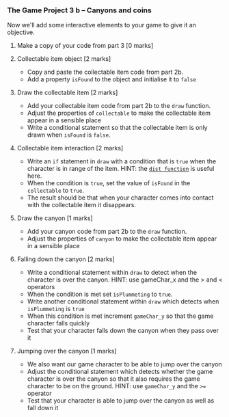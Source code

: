 ### The Game Project 3 b – Canyons and coins

Now we'll add some interactive elements to your game to give it an
objective.

1. Make a copy of your code from part 3 [0 marks]

2. Collectable item object [2 marks]
	- Copy and paste the collectable item code from part 2b.
	- Add a property `isFound` to the object and initialise it to `false`

3. Draw the collectable item [2 marks]
	- Add your collectable item code from part 2b to the `draw` function.
	- Adjust the properties of `collectable` to make the collectable item appear
	in a sensible place
	- Write a conditional statement so that the collectable item is only drawn when
	`isFound` is `false`.

4. Collectable item interaction [2 marks]
	- Write an `if` statement in `draw` with a condition that is `true` when the
		character is in range of the item. HINT: the [`dist function`]('https://p5js.org/reference/#/p5/dist') is useful here.
	- When the condition is `true`, set the value of `isFound` in the `collectable`
		to `true`.
	- The result should be that when your character comes into contact with the collectable
		item it disappears.

5. Draw the canyon [1 marks]
	- Add your canyon code from part 2b to the `draw` function.
	- Adjust the properties of `canyon` to make the collectable item appear
	in a sensible place

6. Falling down the canyon [2 marks]
	- Write a conditional statement within `draw` to detect when the character
	is over the canyon. HINT: use gameChar_x and the > and < operators
	- When the condition is met set `isPlummeting` to `true`.
	- Write another conditional statement within `draw` which detects when `isPlummeting`
	is `true`
	- When this condition is met increment `gameChar_y` so that the game character falls quickly
	- Test that your character falls down the canyon when they pass over it

7. Jumping over the canyon [1 marks]
	- We also want our game character to be able to jump over the canyon
	- Adjust the conditional statement which detects whether the game character
	is over the canyon so that it also requires the game character to be on the ground.
	HINT: use `gameChar_y` and the `>=` operator
	- Test that your character is able to jump over the canyon as well as fall down it
